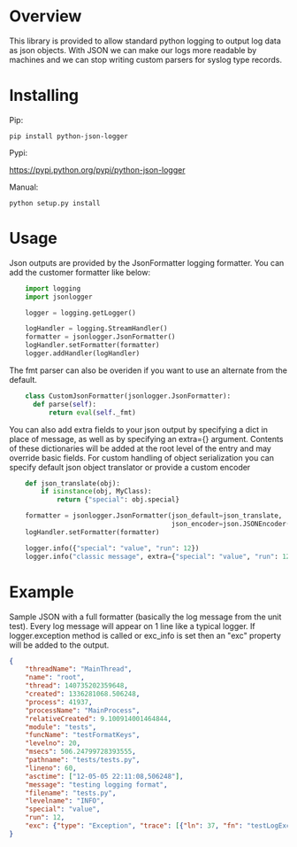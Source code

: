 Overview
=======
This library is provided to allow standard python logging to output log data as json objects. With JSON we can make our logs more readable by machines and we can stop writing custom parsers for syslog type records.

Installing
==========
Pip:

    pip install python-json-logger

Pypi:

   https://pypi.python.org/pypi/python-json-logger 

Manual:

    python setup.py install

Usage
=====

Json outputs are provided by the JsonFormatter logging formatter. You can add the customer formatter like below:

```python
    import logging
    import jsonlogger

    logger = logging.getLogger()

    logHandler = logging.StreamHandler()
    formatter = jsonlogger.JsonFormatter()
    logHandler.setFormatter(formatter)
    logger.addHandler(logHandler)
```
The fmt parser can also be overiden if you want to use an alternate from the default.

```python
    class CustomJsonFormatter(jsonlogger.JsonFormatter):
      def parse(self):
          return eval(self._fmt)
```

You can also add extra fields to your json output by specifying a dict in place of message, as well as by specifying an extra={} argument.
Contents of these dictionaries will be added at the root level of the entry and may override basic fields.
For custom handling of object serialization you can specify default json object translator or provide a custom encoder

```python
    def json_translate(obj):
        if isinstance(obj, MyClass):
            return {"special": obj.special}

    formatter = jsonlogger.JsonFormatter(json_default=json_translate,
                                         json_encoder=json.JSONEncoder())
    logHandler.setFormatter(formatter)

    logger.info({"special": "value", "run": 12})
    logger.info("classic message", extra={"special": "value", "run": 12})
```

Example
=======

Sample JSON with a full formatter (basically the log message from the unit test). Every log message will appear on 1 line like a typical logger.
If logger.exception method is called or exc_info is set then an "exc" property will be added to the output.

```json
{
    "threadName": "MainThread", 
    "name": "root", 
    "thread": 140735202359648, 
    "created": 1336281068.506248, 
    "process": 41937, 
    "processName": "MainProcess", 
    "relativeCreated": 9.100914001464844, 
    "module": "tests", 
    "funcName": "testFormatKeys", 
    "levelno": 20, 
    "msecs": 506.24799728393555, 
    "pathname": "tests/tests.py", 
    "lineno": 60, 
    "asctime": ["12-05-05 22:11:08,506248"], 
    "message": "testing logging format", 
    "filename": "tests.py", 
    "levelname": "INFO",
    "special": "value",
    "run": 12,
    "exc": {"type": "Exception", "trace": [{"ln": 37, "fn": "testLogException", "file": "/Users/you/src/libs/python-json-logger/tests/tests.py"}], "value": "fubar"}
}
```
